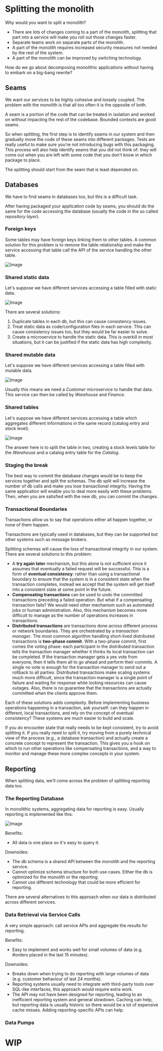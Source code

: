 # Splitting the monolith

Why would you want to split a monolith?

- There are lots of changes coming to a part of the monolith, splitting that part into a service will make you roll out those changes faster.
- Separate teams work on separate parts of the monolith.
- A part of the monolith requires increased security measures not needed by the rest of the system.
- A part of the monolith can be improved by switching technology.

How do we go about decomposing monolithic applications without having to embark on a big-bang rewrite?

## Seams

We want our services to be highly cohesive and loosely coupled. The problem with the monolith is that all too often it is the opposite of both.

A seam is a portion of the code that can be treated in isolation and worked on without impacting the rest of the codebase. Bounded contexts are good seams.

So when splitting, the first step is to identify seams in our system and then gradually move the code of these seams into different packages. Tests are really useful to make sure you're not introducing bugs with this packaging. This process will also help identify seams that you did not think of: they will come out when you are left with some code that you don't know in which package to place.

The splitting should start from the seam that is least depended on.

## Databases

We have to find seams in databases too, but this is a difficult task.

After having packaged your application code by seams, you should do the same for the code accessing the database (usually the code in the so called *repository layer*).

### Foreign keys

Some tables may have foreign keys linking them to other tables. A common solution for this problem is to remove the table relationship and make the service accessing that table call the API of the service handling the other table.

![Image](./images/db-api-split.png)

### Shared static data

Let's suppose we have different services accessing a table filled with static data.

![Image](./images/db-static-data.png)

There are several solutions:

1. Duplicate tables in each db, but this can cause consistency issues.
2. Treat static data as code/configuration files in each service. This can cause consistency issues too, but they would be far easier to solve.
3. Create a microservice to handle the static data. This is overkill in most situations, but it can be justified if the static data has high complexity.

### Shared mutable data

Let's suppose we have different services accessing a table filled with mutable data.

![Image](./images/db-mutable-data.png)

Usually this means we need a *Customer* microservice to handle that data. This service can then be called by *Warehouse* and *Finance*.

### Shared tables

Let's suppose we have different services accessing a table which aggregates different informations in the same record (catalog entry and stock level).

![Image](./images/db-shared-tables-before.png)

The answer here is to split the table in two, creating a
stock levels table for the *Warehouse* and a catalog entry table for the *Catalog*.

### Staging the break

The best way to commit the database changes would be to keep the services together and split the schemas. The db split will increase the number of db calls and make you lose transactional integrity. Having the same application will enable you to deal more easily with these problems. Then, when you are satisfied with the new db, you can commit the changes.

### Transactional Boundaries

Transactions allow us to say that operations either all happen
together, or none of them happen.

Transactions are typically used in databases, but they can be supported but other systems such as message brokers.

Splitting schemas will cause the loss of transactional integrity in our system. There are several solutions to this problem:

- A **try again later** mechanism, but this alone is not sufficient since it assumes that eventually a failed request will be successful. This is a form of **eventual consistency**: rather than using a transactional boundary to ensure that the system is in a consistent state when the transaction completes, instead we accept that the system will get itself into a consistent state at some point in the future.
- **Compensating transactions** can be used to undo the committed transactions preceding a failed operation. But what if a compensating transaction fails? We would need other mechanism such as automated jobs or human administration. Also, this mechanism becomes more difficult to manage as the number of operations increases in transactions.
- **Distributed transactions** are transactions done across different process or network boundaries. They are orchestrated by a *transaction manager*. The most common algorithm handling short-lived distributed transactions is **two-phase commit**. With a two-phase commit, first comes the voting phase: each participant in the distributed transaction tells the transaction manager whether it thinks its local transaction can be completed. If the transaction manager gets a yes vote from everyone, then it tells them all to go ahead and perform their commits. A single no vote is enough for the transaction manager to send out a rollback to all parties. Distributed transactions make scaling systems much more difficult, since the transaction manager is a single point of failure and waiting for response while locking resources can cause outages. Also, there is no guarantee that the transactions are actually committed when the clients approve them.

Each of these solutions adds complexity. Before implementing business operations happening in a transaction, ask yourself: can they happen in different, local transactions, and rely on the concept of eventual consistency? These systems are much easier to build and scale.

If you do encounter state that really needs to be kept consistent, try to avoid splitting it. If you really need to split it, try moving from a purely technical view of the process (e.g., a database transaction) and actually create a concrete concept to represent the transaction. This gives you a hook on which to run other operations like compensating transactions, and a way to monitor and manage these more complex concepts in your system.

## Reporting

When splitting data, we'll come across the problem of splitting reporting data too.

### The Reporting Database

In monolithic systems, aggregating data for reporting is easy. Usually reporting is implemented like this:

![Image](./images/reporting-mono-db.png)

Benefits:

- All data is one place so it's easy to query it.

Downsides:

- The db schema is a shared API between the monolith and the reporting service.
- Cannot optimize schema structure for both use cases. Either the db is optimized for the monolith or the reporting.
- Cannot use different technology that could be more efficient for reporting.

There are several alternatives to this approach when our data is distributed across different services.

### Data Retrieval via Service Calls

A very simple approach: call service APIs and aggregate the results for reporting.

Benefits:

- Easy to implement and works well for small volumes of data (e.g. #orders placed in the last 15 minutes).

Downsides:

- Breaks down when trying to do reporting with large volumes of data (e.g. customer behaviour of last 24 months).
- Reporting systems usually need to integrate with third-party tools over SQL-like interfaces, this approach would require extra work.
- The API may not have been designed for reporting, leading to an inefficient reporting system and general slowdown. Caching can help, but reporting data is usually historic so there would be a lot of expensive cache misses. Adding reporting-specific APIs can help.

### Data Pumps

# WIP